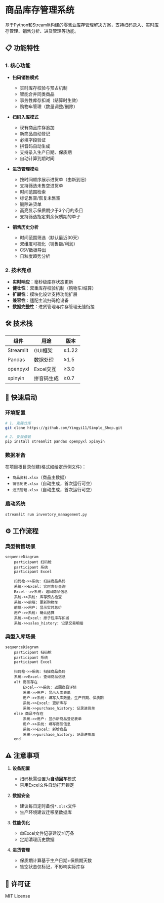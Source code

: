 # 商品库存管理系统

基于Python和Streamlit构建的零售业库存管理解决方案，支持扫码录入、实时库存管理、销售分析、进货管理等功能。

## 📋 功能特性

### 1. 核心功能
- **扫码销售模式**
  - 实时库存校验与预占机制
  - 智能合并同类商品
  - 事务性库存扣减（结算时生效）
  - 购物车管理（数量调整/删除）

- **扫码入库模式**
  - 现有商品库存追加
  - 新商品自动登记
  - 必填字段验证
  - 拼音码自动生成
  - 支持录入生产日期、保质期
  - 自动计算到期时间

- **进货管理模块**
  - 按时间顺序展示进货单（由新到旧）
  - 支持筛选未售空进货单
  - 时间范围检索
  - 标记售空/恢复未售空
  - 删除进货单
  - 高亮显示保质期少于3个月的条目
  - 支持筛选指定剩余保质期的单子

- **销售历史分析**
  - 时间范围筛选（默认最近30天）
  - 双维度可视化（销售额/利润）
  - CSV数据导出
  - 日粒度趋势分析

### 2. 技术亮点
- **实时响应**：毫秒级库存状态更新
- **健壮性**：双重库存校验机制（购物车/结算）
- **扩展性**：模块化设计支持功能扩展
- **兼容性**：适配主流扫码枪设备
- **数据完整性**：进货管理与库存管理无缝衔接

## 🛠️ 技术栈
| 组件 | 用途 | 版本 |
|------|------|------|
| Streamlit | GUI框架 | ≥1.22 | 
| Pandas | 数据处理 | ≥1.5 |
| openpyxl | Excel交互 | ≥3.0 |
| xpinyin | 拼音码生成 | ≥0.7 |

## 🚀 快速启动

### 环境配置
```bash
# 1. 克隆仓库
git clone https://github.com/Yingyi11/Simple_Shop.git

# 2. 安装依赖
pip install streamlit pandas openpyxl xpinyin
```

### 数据准备
在项目根目录创建(格式如给定示例文件)：
- `商品资料.xlsx`（商品主数据）
- `销售历史.xlsx`（自动生成，首次运行可空）
- `进货管理.xlsx`（自动生成，首次运行可空）

### 启动系统
```bash
streamlit run inventory_management.py
```

## ⚙️ 工作流程

### 典型销售场景
```mermaid
sequenceDiagram
    participant 扫码枪
    participant 系统
    participant Excel
  
    扫码枪->>系统: 扫描商品条码
    系统->>Excel: 实时库存查询
    Excel-->>系统: 返回商品信息
    系统->>系统: 库存预占检查
    系统->>前端: 更新购物车
    前端->>用户: 显示实时总价
    用户->>系统: 确认结算
    系统->>Excel: 原子性库存扣减
    系统->>sales_history: 记录交易明细
```

### 典型入库场景
```mermaid
sequenceDiagram
    participant 扫码枪
    participant 系统
    participant Excel
  
    扫码枪->>系统: 扫描商品条码
    系统->>Excel: 查询商品信息
    alt 商品存在
        Excel-->>系统: 返回商品详情
        系统->>用户: 显示入库表单
        用户->>系统: 填写入库数量、生产日期、保质期
        系统->>Excel: 更新库存
        系统->>purchase_history: 记录进货单
    else 商品不存在
        系统->>用户: 显示新商品登记表单
        用户->>系统: 填写商品信息
        系统->>Excel: 新增商品
        系统->>purchase_history: 记录进货单
    end
```

## ⚠️ 注意事项
1. **设备配置**
   - 扫码枪需设置为**自动回车**模式
   - 禁用Excel文件自动打开锁定

2. **数据安全**
   - 建议每日定时备份`*.xlsx`文件
   - 生产环境建议迁移至数据库

3. **性能优化**
   - 单Excel文件记录建议≤1万条
   - 定期清理历史数据

4. **进货管理**
   - 保质期计算基于生产日期+保质期天数
   - 售空状态仅标记，不影响实际库存

## 📜 许可证
MIT License